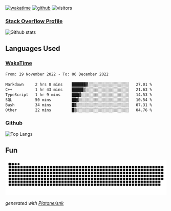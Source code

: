 [![wakatime](https://wakatime.com/badge/user/82c377cd-a54c-404c-b7df-177b313ca539.svg)](https://wakatime.com/@82c377cd-a54c-404c-b7df-177b313ca539)
[![github](https://img.shields.io/github/followers/xinthose?logo=github&style=plastic)](https://github.com/alanhamlett?tab=followers)
![visitors](https://visitor-badge.glitch.me/badge?page_id=xinthose&left_color=green&right_color=red)
### [Stack Overflow Profile](https://stackoverflow.com/users/4056146/xinthose)

![Github stats](https://github-readme-stats.vercel.app/api?username=xinthose&show_icons=true&theme=radical&count_private=true)

## Languages Used

### [WakaTime](https://wakatime.com/)
<!--START_SECTION:waka-->

```text
From: 29 November 2022 - To: 06 December 2022

Markdown     2 hrs 8 mins    ██████▓░░░░░░░░░░░░░░░░░░   27.01 %
C++          1 hr 43 mins    █████▒░░░░░░░░░░░░░░░░░░░   21.63 %
TypeScript   1 hr 9 mins     ███▓░░░░░░░░░░░░░░░░░░░░░   14.53 %
SQL          50 mins         ██▓░░░░░░░░░░░░░░░░░░░░░░   10.54 %
Bash         34 mins         █▓░░░░░░░░░░░░░░░░░░░░░░░   07.31 %
Other        22 mins         █▒░░░░░░░░░░░░░░░░░░░░░░░   04.76 %
```

<!--END_SECTION:waka-->

### Github

![Top Langs](https://github-readme-stats.vercel.app/api/top-langs/?username=xinthose)

## Fun
![github contribution grid snake animation](https://raw.githubusercontent.com/xinthose/xinthose/output/github-contribution-grid-snake.svg)

_generated with [Platane/snk](https://github.com/Platane/snk)_
